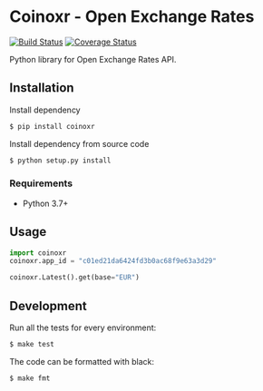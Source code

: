 # Coinoxr - Open Exchange Rates

[![Build Status](https://travis-ci.org/luisfmcalado/coinoxr.svg?branch=master)](https://travis-ci.org/luisfmcalado/coinoxr)
[![Coverage Status](https://coveralls.io/repos/github/luisfmcalado/coinoxr/badge.svg?branch=master)](https://coveralls.io/github/luisfmcalado/coinoxr?branch=master)

Python library for Open Exchange Rates API.

## Installation

Install dependency
```bash
$ pip install coinoxr
```

Install dependency from source code
```bash
$ python setup.py install
```

### Requirements
- Python 3.7+


## Usage

```python
import coinoxr
coinoxr.app_id = "c01ed21da6424fd3b0ac68f9e63a3d29"

coinoxr.Latest().get(base="EUR")
```

## Development

Run all the tests for every environment:

```bash
$ make test
```

The code can be formatted with black:

```bash
$ make fmt
```